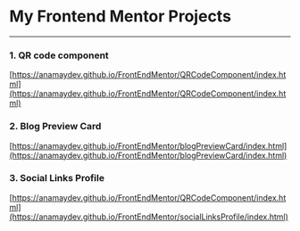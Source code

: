 # My Frontend Mentor Projects
<hr>

### 1. QR code component
[https://anamaydev.github.io/FrontEndMentor/QRCodeComponent/index.html](https://anamaydev.github.io/FrontEndMentor/QRCodeComponent/index.html)

### 2. Blog Preview Card
[https://anamaydev.github.io/FrontEndMentor/blogPreviewCard/index.html](https://anamaydev.github.io/FrontEndMentor/blogPreviewCard/index.html)

### 3. Social Links Profile
[https://anamaydev.github.io/FrontEndMentor/QRCodeComponent/index.html](https://anamaydev.github.io/FrontEndMentor/socialLinksProfile/index.html)
